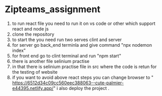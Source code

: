 # Zipteams_assignment


1. to run react file you need to run it on vs code or other which support react and node js
2. clone the repository 
3. to start the you need run two serves clint and server
4. for server go back_end terminla and give command "npx nodemon index"
5. for front end go to clint terminal and run "npm start"
6. there is another file selinium practise
7. in that there is selinium practise file in src where the code is retun for the testing of website
8. if you want to avoid above react steps you can change browser to " https://6512d34c09cc560eec388063--cute-palmier-e44395.netlify.app/"  i also deploy the project .
